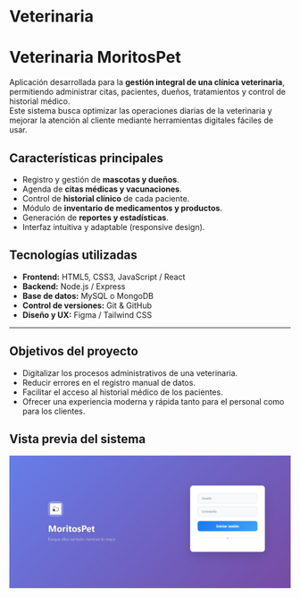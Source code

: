 # Veterinaria
# Veterinaria MoritosPet

Aplicación desarrollada para la **gestión integral de una clínica veterinaria**, permitiendo administrar citas, pacientes, dueños, tratamientos y control de historial médico.  
Este sistema busca optimizar las operaciones diarias de la veterinaria y mejorar la atención al cliente mediante herramientas digitales fáciles de usar.


## **Características principales**

- Registro y gestión de **mascotas y dueños**.  
- Agenda de **citas médicas y vacunaciones**.  
- Control de **historial clínico** de cada paciente.  
- Módulo de **inventario de medicamentos y productos**.  
- Generación de **reportes y estadísticas**.  
- Interfaz intuitiva y adaptable (responsive design).

## **Tecnologías utilizadas**

- **Frontend:** HTML5, CSS3, JavaScript / React  
- **Backend:** Node.js / Express  
- **Base de datos:** MySQL o MongoDB  
- **Control de versiones:** Git & GitHub  
- **Diseño y UX:** Figma / Tailwind CSS  

---

## **Objetivos del proyecto**

- Digitalizar los procesos administrativos de una veterinaria.  
- Reducir errores en el registro manual de datos.  
- Facilitar el acceso al historial médico de los pacientes.  
- Ofrecer una experiencia moderna y rápida tanto para el personal como para los clientes.

## **Vista previa del sistema**
<div align="center">
  <img src="https://github.com/DennysJ/Veterinaria/blob/main/Veterinaria/moritos.png" alt="Prototipo" width="600">
</div>
